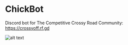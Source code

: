 # ChickBot
Discord bot for The Competitive Crossy Road Community: https://crossyoff.rf.gd

![alt text](https://github.com/hfsyntax/ChickBot/blob/sample_images/logs.png?raw=true)
